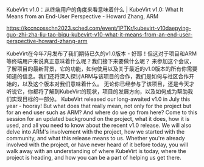 KubeVirt v1.0：从终端用户的角度来看意味着什么 | KubeVirt v1.0: What It Means from an End-User Perspective - Howard Zhang, ARM

https://kccncosschn2023.sched.com/event/1PTKr/kubevirt-v10daepying-guo-zhi-zha-liu-tao-biqu-kubevirt-v10-what-it-means-from-an-end-user-perspective-howard-zhang-arm

KubeVirt在今年7月发布了我们期待已久的v1.0版本 - 好耶！但这对于项目和ARM等终端用户来说真正意味着什么呢？我们接下来要做什么呢？ 来参加这个会议，了解项目的最新背景，它的功能，如何使用以及关于最近的v1.0版本的所有你需要知道的信息。我们还将深入探讨ARM与该项目的合作，我们是如何与社区合作开始的，以及这个版本对我们意味着什么。 无论你已经参与了该项目，还是今天才听说它，你都将了解到KubeVirt的现状，项目的发展方向，以及如何成为帮助我们实现目标的一部分。 
KubeVirt released our long-awaited v1.0 in July this year - hooray! But what does that really mean, not only for the project but for an end user such as ARM? And where do we go from here? Come to this session for an updated background on the project, what it does, how it is used, and all you need to know about the recent v1.0 release. We will also delve into ARM's involvement with the project, how we started with the community, and what this release means to us. Whether you're already involved with the project, or have never heard of it before today, you will walk away with an understanding of where KubeVirt is today, where the project is heading, and how you can be a part of helping us get there.